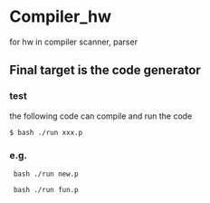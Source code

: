 # Compiler_hw
for hw in compiler scanner, parser

## Final target is the code generator
### test

the following code can compile and run the code

`$ bash ./run xxx.p`

### e.g.

` bash ./run new.p` 

` bash ./run fun.p`

